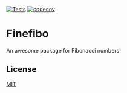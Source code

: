 [![Tests](https://github.com/researchsoftwarephd/s22_lecture08_finefibo/actions/workflows/test.yml/badge.svg)](https://github.com/researchsoftwarephd/s22_lecture08_finefibo/actions/workflows/test.yml)
[![codecov](https://codecov.io/gh/researchsoftwarephd/s22_lecture08_finefibo/branch/main/graph/badge.svg)](https://codecov.io/gh/researchsoftwarephd/s22_lecture08_finefibo)


# Finefibo

An awesome package for Fibonacci numbers!

## License

[MIT](LICENSE)